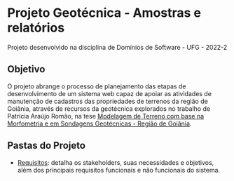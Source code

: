 # Projeto Geotécnica - Amostras e relatórios
Projeto desenvolvido na disciplina de Domínios de Software - UFG - 2022-2


## Objetivo
O projeto abrange o processo de planejamento das etapas de desenvolvimento de um sistema web capaz de apoiar as atividades de manutenção de cadastros das propriedades de terrenos da região de Goiânia, através de recursos da geotécnica explorados no trabalho de Patrícia Araújo Romão, na tese [Modelagem de Terreno com base na Morfometria e em Sondagens Geotécnicas - Região de Goiânia](https://repositorio.unb.br/handle/10482/2544). 

## Pastas do Projeto

- [Requisitos](https://github.com/heitormorak/UFG-Projeto-DS/tree/main/Requisitos%20do%20Projeto): detalha os stakeholders, suas necessidades e objetivos, além dos principais requisitos funcionais e não funcionais do sistema.

